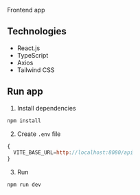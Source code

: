 Frontend app

## Technologies

- React.js
- TypeScript
- Axios
- Tailwind CSS

## Run app

1. Install dependencies
``` bash
npm install
```

2. Create ``.env`` file

```js
{
  VITE_BASE_URL=http://localhost:8080/api
}
```

3. Run
``` bash
npm run dev
```